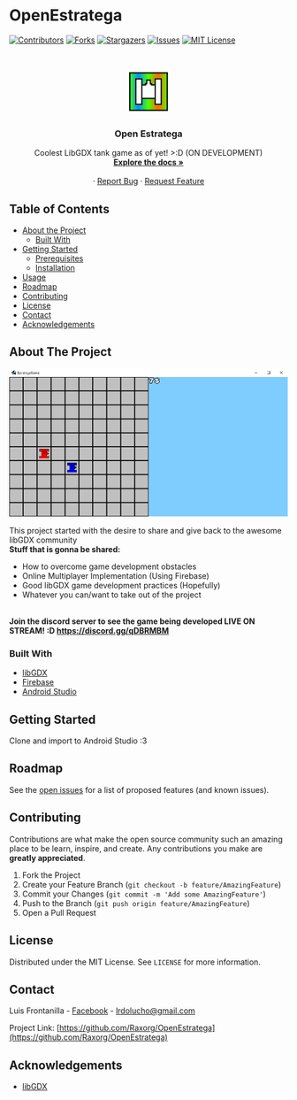 # OpenEstratega

<!--
*** Thanks for checking out this README Template. If you have a suggestion that would
*** make this better, please fork the repo and create a pull request or simply open
*** an issue with the tag "enhancement".
*** Thanks again! Now go create something AMAZING! :D
***
***
***
*** To avoid retyping too much info. Do a search and replace for the following:
*** github_username, repo_name, twitter_handle, email
-->





<!-- PROJECT SHIELDS -->
<!--
*** I'm using markdown "reference style" links for readability.
*** Reference links are enclosed in brackets [ ] instead of parentheses ( ).
*** See the bottom of this document for the declaration of the reference variables
*** for contributors-url, forks-url, etc. This is an optional, concise syntax you may use.
*** https://www.markdownguide.org/basic-syntax/#reference-style-links
-->
[![Contributors][contributors-shield]][contributors-url]
[![Forks][forks-shield]][forks-url]
[![Stargazers][stars-shield]][stars-url]
[![Issues][issues-shield]][issues-url]
[![MIT License][license-shield]][license-url]



<!-- PROJECT LOGO -->
<br />
<p align="center">
  <a href="https://github.com/github_username/repo_name">
    <img src="android/res/drawable-xxxhdpi/ic_launcher.png" alt="Logo" width="80" height="80">
  </a>

  <h3 align="center">Open Estratega</h3>

  <p align="center">
    Coolest LibGDX tank game as of yet! >:D (ON DEVELOPMENT)
    <br />
    <a href="https://github.com/github_username/repo_name"><strong>Explore the docs »</strong></a>
    <br />
    <br />
    ·
    <a href="https://github.com/Raxorg/OpenEstratega/issues">Report Bug</a>
    ·
    <a href="https://github.com/Raxorg/OpenEstratega/issues">Request Feature</a>
  </p>
</p>



<!-- TABLE OF CONTENTS -->
## Table of Contents

* [About the Project](#about-the-project)
  * [Built With](#built-with)
* [Getting Started](#getting-started)
  * [Prerequisites](#prerequisites)
  * [Installation](#installation)
* [Usage](#usage)
* [Roadmap](#roadmap)
* [Contributing](#contributing)
* [License](#license)
* [Contact](#contact)
* [Acknowledgements](#acknowledgements)



<!-- ABOUT THE PROJECT -->
## About The Project

[![Product Name Screen Shot][product-screenshot]](https://example.com)

This project started with the desire to share and give back to the awesome libGDX community
<br />**Stuff that is gonna be shared:**

- How to overcome game development obstacles
- Online Multiplayer Implementation (Using Firebase)
- Good libGDX game development practices (Hopefully)
- Whatever you can/want to take out of the project

<br />**Join the discord server to see the game being developed LIVE ON STREAM! :D https://discord.gg/qDBRMBM**

### Built With

* [libGDX](https://libgdx.badlogicgames.com/)
* [Firebase](https://firebase.google.com/)
* [Android Studio](https://developer.android.com/studio)



<!-- GETTING STARTED -->
## Getting Started

Clone and import to Android Studio :3


<!-- ROADMAP -->
## Roadmap

See the [open issues](https://github.com/Raxorg/OpenEstratega/issues) for a list of proposed features (and known issues).



<!-- CONTRIBUTING -->
## Contributing

Contributions are what make the open source community such an amazing place to be learn, inspire, and create. Any contributions you make are **greatly appreciated**.

1. Fork the Project
2. Create your Feature Branch (`git checkout -b feature/AmazingFeature`)
3. Commit your Changes (`git commit -m 'Add some AmazingFeature'`)
4. Push to the Branch (`git push origin feature/AmazingFeature`)
5. Open a Pull Request



<!-- LICENSE -->
## License

Distributed under the MIT License. See `LICENSE` for more information.



<!-- CONTACT -->
## Contact

Luis Frontanilla - [Facebook](https://www.facebook.com/lucho.frontanilla) - lrdolucho@gmail.com

Project Link: [https://github.com/Raxorg/OpenEstratega](https://github.com/Raxorg/OpenEstratega)



<!-- ACKNOWLEDGEMENTS -->
## Acknowledgements

* [libGDX](https://libgdx.badlogicgames.com/)




<!-- MARKDOWN LINKS & IMAGES -->
<!-- https://www.markdownguide.org/basic-syntax/#reference-style-links -->
[contributors-shield]: https://img.shields.io/github/contributors/Raxorg/OpenEstratega.svg?style=flat-square
[contributors-url]: https://github.com/Raxorg/OpenEstratega/graphs/contributors
[forks-shield]: https://img.shields.io/github/forks/Raxorg/OpenEstratega.svg?style=flat-square
[forks-url]: https://github.com/Raxorg/OpenEstratega/network/members
[stars-shield]: https://img.shields.io/github/stars/Raxorg/OpenEstratega.svg?style=flat-square
[stars-url]: https://github.com/Raxorg/OpenEstratega/stargazers
[issues-shield]: https://img.shields.io/github/issues/Raxorg/OpenEstratega.svg?style=flat-square
[issues-url]: https://github.com/Raxorg/OpenEstratega/issues
[license-shield]: https://img.shields.io/github/license/Raxorg/OpenEstratega.svg?style=flat-square
[license-url]: https://github.com/Raxorg/OpenEstratega/blob/master/LICENSE.txt
[product-screenshot]: android/assets/Images/screenshot01.png
